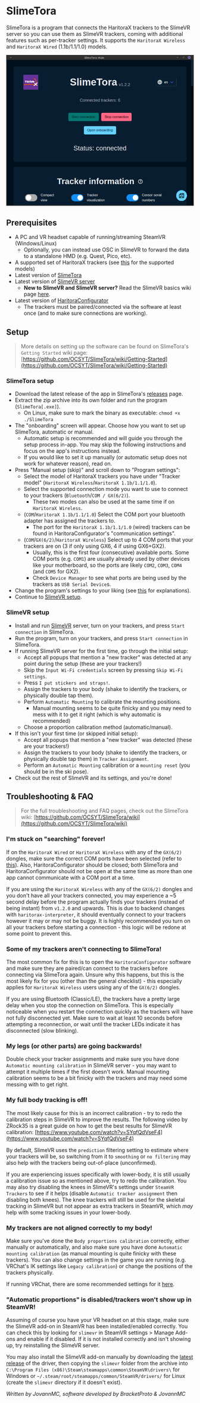 # SlimeTora

SlimeTora is a program that connects the HaritoraX trackers to the SlimeVR server so you can use them as SlimeVR trackers, coming with additional features such as per-tracker settings. It supports the `HaritoraX Wireless` and `HaritoraX Wired` (1.1b/1.1/1.0) models.

![Screenshot of the app's main section showing the status and amount of trackers connected (6 trackers)](../assets/img/SlimeTora.png)

## Prerequisites

- A PC and VR headset capable of running/streaming SteamVR (Windows/Linux)
  - Optionally, you can instead use OSC in SlimeVR to forward the data to a standalone HMD (e.g. Quest, Pico, etc).
- A supported set of HaritoraX trackers (see [this](https://github.com/OCSYT/SlimeTora/wiki/FAQ#what-devices-are-supported) for the supported models)
- Latest version of [SlimeTora](https://github.com/OCSYT/SlimeTora/releases/latest)
- Latest version of [SlimeVR server](https://github.com/SlimeVR/SlimeVR-Server/releases/latest)
  - **New to SlimeVR and SlimeVR server?** Read the SlimeVR basics wiki page [here](https://github.com/OCSYT/SlimeTora/wiki/SlimeVR).
- Latest version of [HaritoraConfigurator](https://shop.shiftall.net/en-us/products/haritoraconfigurator-global)
  - The trackers must be paired/connected via the software at least once (and to make sure connections are working).

## Setup

> More details on setting up the software can be found on SlimeTora's `Getting Started` wiki page: [https://github.com/OCSYT/SlimeTora/wiki/Getting-Started](https://github.com/OCSYT/SlimeTora/wiki/Getting-Started)

### SlimeTora setup

- Download the latest release of the app in SlimeTora's [releases](https://github.com/OCSYT/SlimeTora/releases/latest) page.
- Extract the zip archive into its own folder and run the program (`SlimeTora[.exe]`).
  - On Linux, make sure to mark the binary as executable: `chmod +x ./SlimeTora`
- The "onboarding" screen will appear. Choose how you want to set up SlimeTora, automatic or manual.
  - Automatic setup is recommended and will guide you through the setup process in-app. You may skip the following instructions and focus on the app's instructions instead.
  - If you would like to set it up manually (or automatic setup does not work for whatever reason), read on.
- Press "Manual setup (skip)" and scroll down to "Program settings":
  - Select the model of HaritoraX trackers you have under "Tracker model" (`HaritoraX Wireless`/`HaritoraX 1.1b/1.1/1.0`).
  - Select the supported connection mode you want to use to connect to your trackers (`Bluetooth`/`COM / GX(6/2)`).
    - These two modes can also be used at the same time if on `HaritoraX Wireless`.
  - (`COM`/`HaritoraX 1.1b/1.1/1.0`) Select the COM port your bluetooth adapter has assigned the trackers to.
    - The port for the `HaritoraX 1.1b/1.1/1.0` (wired) trackers can be found in HaritoraConfigurator's "communication settings".
  - (`COM`/`GX(6/2)`/`HaritoraX Wireless`) Select up to 4 COM ports that your trackers are on (3 if only using GX6, 4 if using GX6+GX2).
    - Usually, this is the first four (consecutive) available ports. Some COM ports (e.g. `COM1`) are usually already used by other devices like your motherboard, so the ports are likely `COM2`, `COM3`, `COM4` (and `COM5` for GX2).
    - Check `Device Manager` to see what ports are being used by the trackers as `USB Serial Device`s.
- Change the program's settings to your liking (see [this](https://github.com/OCSYT/SlimeTora/wiki/Settings) for explanations).
- Continue to [SlimeVR setup](#slimevr-setup).

### SlimeVR setup

- Install and run [SlimeVR](../server/initial-setup.md) server, turn on your trackers, and press `Start connection` in SlimeTora.
- Run the program, turn on your trackers, and press `Start connection` in SlimeTora.
- If running SlimeVR server for the first time, go through the initial setup:
  - Accept all popups that mention a "new tracker" was detected at any point during the setup (these are your trackers!)
  - Skip the `Input Wi-Fi credentials` screen by pressing `Skip Wi-Fi settings`.
  - Press `I put stickers and straps!`.
  - Assign the trackers to your body (shake to identify the trackers, or physically double tap them).
  - Perform `Automatic Mounting` to calibrate the mounting positions.
    - Manual mounting seems to be quite finicky and you may need to mess with it to get it right (which is why automatic is recommended)
  - Choose a proportion calibration method (automatic/manual).
- If this isn't your first time (or skipped initial setup):
  - Accept all popups that mention a "new tracker" was detected (these are your trackers!)
  - Assign the trackers to your body (shake to identify the trackers, or physically double tap them) in `Tracker Assignment`.
  - Perform an `Automatic Mounting` calibration or a `mounting reset` (you should be in the ski pose).
- Check out the rest of SlimeVR and its settings, and you're done!

## Troubleshooting & FAQ

> For the full troubleshooting and FAQ pages, check out the SlimeTora wiki: [https://github.com/OCSYT/SlimeTora/wiki](https://github.com/OCSYT/SlimeTora/wiki)

### I'm stuck on "searching" forever!

If on the `HaritoraX Wired` or `HaritoraX Wireless` with any of the `GX(6/2)` dongles, make sure the correct COM ports have been selected (refer to [this](https://github.com/OCSYT/SlimeTora/wiki/Getting-Started)). Also, HaritoraConfigurator should be closed; both SlimeTora and HaritoraConfigurator should not be open at the same time as more than one app cannot communicate with a COM port at a time.

If you are using the `HaritoraX Wireless` with any of the `GX(6/2)` dongles and you don't have all your trackers connected, you may experience a ~5 second delay before the program actually finds your trackers (instead of being instant) from `v1.2.0` and upwards. This is due to backend changes with `haritorax-interpreter`, it should eventually connect to your trackers however it may or may not be buggy. It is highly recommended you turn on all your trackers before starting a connection - this logic will be redone at some point to prevent this.

### Some of my trackers aren't connecting to SlimeTora!

The most common fix for this is to open the `HaritoraConfigurator` software and make sure they are paired/can connect to the trackers before connecting via SlimeTora again. Unsure why this happens, but this is the most likely fix for you (other than the general checklist) - this especially applies for `HaritoraX Wireless` users using any of the `GX(6/2)` dongles.

If you are using Bluetooth (Classic/LE), the trackers have a pretty large delay when you stop the connection on SlimeTora. This is especially noticeable when you restart the connection quickly as the trackers will have not fully disconnected yet. Make sure to wait at least 10 seconds before attempting a reconnection, or wait until the tracker LEDs indicate it has disconnected (slow blinking).

### My legs (or other parts) are going backwards!

Double check your tracker assignments and make sure you have done `Automatic mounting calibration` in SlimeVR server - you may want to attempt it multiple times if the first doesn't work. Manual mounting calibration seems to be a bit finicky with the trackers and may need some messing with to get right.

### My full body tracking is off!

The most likely cause for this is an incorrect calibration - try to redo the calibration steps in SlimeVR to improve the results. The following video by ZRock35 is a great guide on how to get the best results for SlimeVR calibration: [https://www.youtube.com/watch?v=SYqfQdVseF4](https://www.youtube.com/watch?v=SYqfQdVseF4)

By default, SlimeVR uses the `prediction` filtering setting to estimate where your trackers will be, so switching from it to `smoothing` or `no filtering` may also help with the trackers being out-of-place (unconfirmed).

If you are experiencing issues specifically with lower-body, it is still usually a calibration issue so as mentioned above, try to redo the calibration. You may also try disabling the knees in SlimeVR's settings under `SteamVR Trackers` to see if it helps (disable `Automatic tracker assignment` then disabling both knees). The knee trackers will still be used for the skeletal tracking in SlimeVR but not appear as extra trackers in SteamVR, which _may_ help with some tracking issues in your lower-body.

### My trackers are not aligned correctly to my body!

Make sure you've done the `Body proportions calibration` correctly, either manually or automatically, and also make sure you have done `Automatic mounting calibration` (as manual mounting is quite finicky with these trackers). You can also change settings in the game you are running (e.g. VRChat's IK settings like `Legacy calibration`) or change the positions of the trackers physically.

If running VRChat, there are some recommended settings for it [here](./vrchat-config.md).

### "Automatic proportions" is disabled/trackers won't show up in SteamVR!

Assuming of course you have your VR headset on at this stage, make sure the SlimeVR add-on in SteamVR has been installed/enabled correctly. You can check this by looking for `slimevr` in SteamVR settings > Manage Add-ons and enable if it disabled. If it is not installed correctly and isn't showing up, try reinstalling the SlimeVR server.

You may also install the SlimeVR add-on manually by downloading the [latest release](https://github.com/SlimeVR/SlimeVR-OpenVR-Driver/releases/latest) of the driver, then copying the `slimevr` folder from the archive into `C:\Program Files (x86)\Steam\steamapps\common\SteamVR\drivers\` for Windows or `~/.steam/root/steamapps/common/SteamVR/drivers/` for Linux (create the `slimevr` directory if it doesn't exist).

_Written by JovannMC, software developed by BracketProto & JovannMC_
